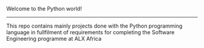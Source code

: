 Welcome to the Python world!
___
This repo contains mainly projects done with the Python programming language in fullfilment of requirements for completing the Software Engineering programme at ALX Africa
